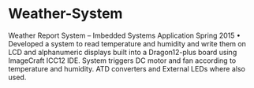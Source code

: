 # Weather-System
Weather Report System – Imbedded Systems Application 	 			    Spring 2015
•	Developed a system to read temperature and humidity and write them on LCD and alphanumeric displays built into a Dragon12-plus board using ImageCraft ICC12 IDE. System triggers DC motor and fan according to temperature and humidity. ATD converters and External LEDs where also used.

